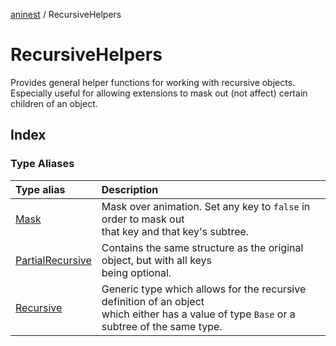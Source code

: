 [aninest](../index.md) / RecursiveHelpers

# RecursiveHelpers

Provides general helper functions for working with recursive objects.
Especially useful for allowing extensions to mask out (not affect) certain
children of an object.

## Index

### Type Aliases

| Type alias | Description |
| :------ | :------ |
| [Mask](type-aliases/Mask.md) | Mask over animation. Set any key to `false` in order to mask out<br />that key and that key's subtree. |
| [PartialRecursive](type-aliases/PartialRecursive.md) | Contains the same structure as the original object, but with all keys<br />being optional. |
| [Recursive](type-aliases/Recursive.md) | Generic type which allows for the recursive definition of an object<br />which either has a value of type `Base` or a subtree of the same type. |

